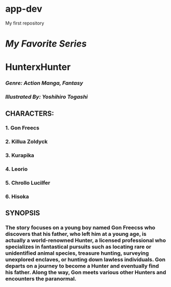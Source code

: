 # app-dev
My first repository

# ***My Favorite Series***
# **HunterxHunter**
### *Genre: Action Manga, Fantasy*
### *Illustrated By: Yoshihiro Togashi*

## **CHARACTERS:**
### 1. Gon Freecs
### 2. Killua Zoldyck
### 3. Kurapika
### 4. Leorio
### 5. Chrollo Lucilfer
### 6. Hisoka

## **SYNOPSIS**
### The story focuses on a young boy named Gon Freecss who discovers that his father, who left him at a young age, is actually a world-renowned Hunter, a licensed professional who specializes in fantastical pursuits such as locating rare or unidentified animal species, treasure hunting, surveying unexplored enclaves, or hunting down lawless individuals. Gon departs on a journey to become a Hunter and eventually find his father. Along the way, Gon meets various other Hunters and encounters the paranormal.
